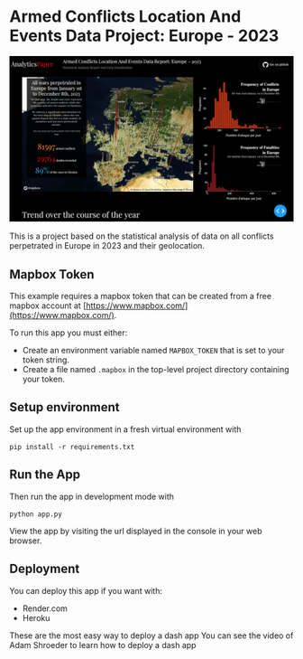 # Armed Conflicts Location And Events Data Project: Europe - 2023

![1704537410584](image/README/1704537410584.png)


This is a project based on the statistical analysis of data on all conflicts perpetrated in Europe in 2023 and their geolocation.

## Mapbox Token

This example requires a mapbox token that can be created from a free mapbox account at [https://www.mapbox.com/](https://www.mapbox.com/).

To run this app you must either:

* Create an environment variable named  `MAPBOX_TOKEN` that is set to your token string.
* Create a file named `.mapbox` in the top-level project directory containing your token.

## Setup environment

Set up the app environment in a fresh virtual environment with

```
pip install -r requirements.txt
```

## Run the App

Then run the app in development mode with

```
python app.py
```

View the app by visiting the url displayed in the console in your web browser.

## Deployment

You can deploy this app if you want with:

* Render.com
* Heroku

These are the most easy way to deploy a dash app
You can see the video of Adam Shroeder to learn how to deploy a dash app


